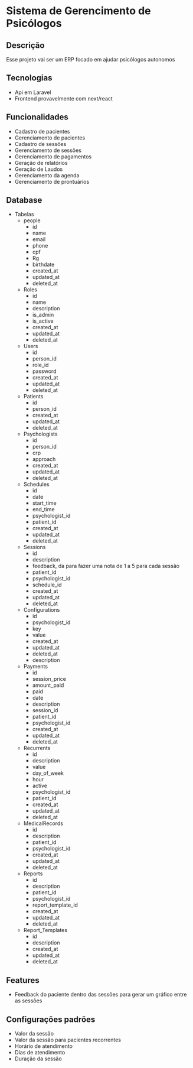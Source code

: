 # Sistema de Gerencimento de Psicólogos
## Descrição
Esse projeto vai ser um ERP focado em ajudar psicólogos autonomos

## Tecnologias
- Api em Laravel
- Frontend provavelmente com next/react

## Funcionalidades
- Cadastro de pacientes
- Gerenciamento de pacientes
- Cadastro de sessões
- Gerenciamento de sessões
- Gerenciamento de pagamentos
- Geração de relatórios
- Geração de Laudos
- Gerenciamento da agenda
- Gerenciamento de prontuários

## Database
- Tabelas
    - people
      - id
      - name
      - email
      - phone
      - cpf
      - Rg
      - birthdate      
      - created_at
      - updated_at
      - deleted_at
    - Roles
      - id
      - name
      - description
      - is_admin
      - is_active
      - created_at
      - updated_at
      - deleted_at
    - Users
      - id
      - person_id
      - role_id
      - password
      - created_at
      - updated_at
      - deleted_at
    - Patients
      - id
      - person_id
      - created_at
      - updated_at
      - deleted_at
    - Psychologists
      - id
      - person_id
      - crp
      - approach
      - created_at
      - updated_at
      - deleted_at
    - Schedules
      - id
      - date
      - start_time
      - end_time
      - psychologist_id
      - patient_id
      - created_at
      - updated_at
      - deleted_at
    - Sessions
      - id
      - description
      - feedback, da para fazer uma nota de 1 a 5 para cada sessão
      - patient_id
      - psychologist_id
      - schedule_id
      - created_at
      - updated_at
      - deleted_at
    - Configurations
      - id
      - psychologist_id
      - key
      - value
      - created_at
      - updated_at
      - deleted_at
      - description
    - Payments
      - id
      - session_price
      - amount_paid
      - paid
      - date
      - description
      - session_id
      - patient_id
      - psychologist_id
      - created_at
      - updated_at
      - deleted_at
    - Recurrents
      - id
      - description
      - value
      - day_of_week
      - hour
      - active
      - psychologist_id
      - patient_id
      - created_at
      - updated_at
      - deleted_at
    - MedicalRecords
      - id
      - description
      - patient_id
      - psychologist_id
      - created_at
      - updated_at
      - deleted_at
    - Reports
      - id
      - description
      - patient_id
      - psychologist_id
      - report_template_id
      - created_at
      - updated_at
      - deleted_at
    - Report_Templates
      - id
      - description
      - created_at
      - updated_at
      - deleted_at


## Features
- Feedback do paciente dentro das sessões para gerar um gráfico entre as sessões

## Configurações padrões
- Valor da sessão
- Valor da sessão para pacientes recorrentes
- Horário de atendimento
- Dias de atendimento
- Duração da sessão

